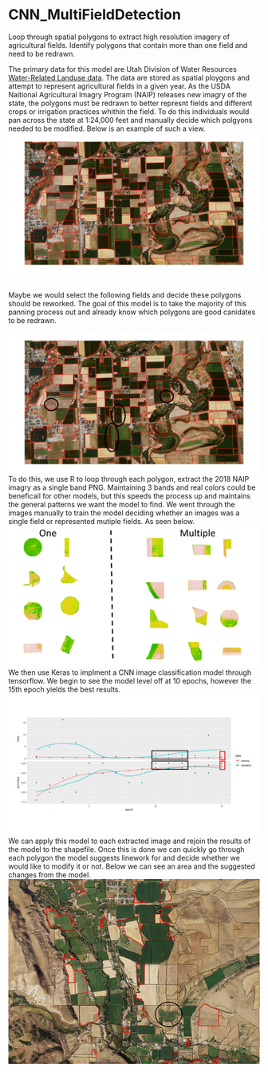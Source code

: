 # CNN_MultiFieldDetection
Loop through spatial polygons to extract high resolution imagery of agricultural fields. Identify polygons that contain more than one field and need to be redrawn. 

The primary data for this model are Utah Division of Water Resources <a href='https://dwre-utahdnr.opendata.arcgis.com/pages/wrlu'>Water-Related Landuse data</a>. The data are stored as spatial ploygons and attempt to represent agricultural fields in a given year. As the USDA Naitional Agricultural Imagry Program (NAIP) releases new imagry of the state, the polygons must be redrawn to better represnt fields and different crops or irrigation practices whithin the field. To do this individuals would pan across the state at 1:24,000 feet and manually decide which polgyons needed to be modified. Below is an example of such a view.
<img src="https://github.com/TMoore24/CNN_MultiFieldDetection/blob/main/ML_fig1.png"/>
<p><br>Maybe we would select the following fields and decide these polygons should be reworked. The goal of this model is to take the majority of this panning process out and already know which polygons are good canidates to be redrawn.</p>
<img src="https://github.com/TMoore24/CNN_MultiFieldDetection/blob/main/ML_fig2.png"/>
To do this, we use R to loop through each polygon, extract the 2018 NAIP imagry as a single band PNG. Maintaining 3 bands and real colors could be beneficail for other models, but this speeds the process up and maintains the general patterns we want the model to find. We went through the images manually to train the model deciding whether an images was a single field or represented mutiple fields. As seen below.
<img src="https://github.com/TMoore24/CNN_MultiFieldDetection/blob/main/ML_fig3.png"/>
We then use Keras to implment a CNN image classification model through tensorflow. We begin to see the model level off at 10 epochs, however the 15th epoch yields the best results.
<img src="https://github.com/TMoore24/CNN_MultiFieldDetection/blob/main/ML_fig4.png"/>
We can apply this model to each extracted image and rejoin the results of the model to the shapefile. Once this is done we can quickly go through each polygon the model suggests linework for and decide whether we would like to modify it or not. Below we can see an area and the suggested changes from the model. 
<img src="https://github.com/TMoore24/CNN_MultiFieldDetection/blob/main/ML_fig5.png"/>

